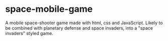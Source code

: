﻿# space-mobile-game

A mobile space-shooter game made with html, css and JavaScript. Likely to be combined with planetary defense and space invaders, into a "space invaders" styled game.


